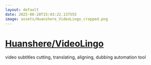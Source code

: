 ```yaml
---
layout: default
date: 2025-06-28T15:43:22.137555
image: assets/Huanshere_VideoLingo_cropped.png
---
```


# [Huanshere/VideoLingo](https://github.com/Huanshere/VideoLingo)

video subtitles cutting, translating, aligning, dubbing automation tool
